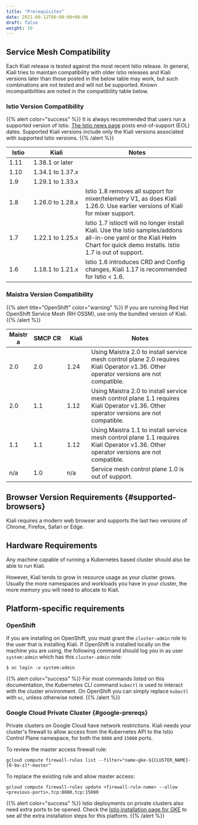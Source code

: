 ```yaml
---
title: "Prerequisites"
date: 2021-09-12T00:00:00+00:00
draft: false
weight: 10
---
```


## Service Mesh Compatibility

Each Kiali release is tested against the most recent Istio release. In general,
Kiali tries to maintain compatibility with older Istio releases and Kiali
versions later than those posted in the below table may work, but such
combinations are not tested and will not be supported. Known incompatibilities
are noted in the compatibility table below.

### Istio Version Compatibility

{{% alert color="success" %}}
It is always recommended that users run a supported version of Istio.
[The Istio news page](https://istio.io/news/) posts end-of-support (EOL)
dates. Supported Kiali versions include only the Kiali versions associated with
supported Istio versions.
{{% /alert %}}

|<div style="width:50px">Istio</div>|<div style="width:125px">Kiali</div>|Notes|
|-------|------------------|---|
|1.11   |1.38.1 or later   |   |
|1.10   |1.34.1 to 1.37.x  |   |
|1.9    |1.29.1 to 1.33.x  |   |
|1.8    |1.26.0 to 1.28.x  |Istio 1.8 removes all support for mixer/telemetry V1, as does Kiali 1.26.0. Use earlier versions of Kiali for mixer support.   |
|1.7    |1.22.1 to 1.25.x  |Istio 1.7 istioctl will no longer install Kiali. Use the Istio samples/addons all-in-one yaml or the Kiali Helm Chart for quick demo installs. Istio 1.7 is out of support.   |
|1.6    |1.18.1 to 1.21.x  |Istio 1.6 introduces CRD and Config changes, Kiali 1.17 is recommended for Istio < 1.6.   |


### Maistra Version Compatibility

{{% alert title="OpenShift" color="warning" %}}
If you are running Red Hat OpenShift Service Mesh (RH OSSM), use only the bundled version of Kiali.
{{% /alert %}}

|<div style="width:50px">Maistra</div>|<div style="width:75px">SMCP CR</div>|<div style="width:50px">Kiali</div>|Notes|
|---|---|---|---|
|2.0   |2.0   |1.24   |Using Maistra 2.0 to install service mesh control plane 2.0 requires Kiali Operator v1.36. Other operator versions are not compatible.   |
|2.0   |1.1   |1.12   |Using Maistra 2.0 to install service mesh control plane 1.1 requires Kiali Operator v1.36. Other operator versions are not compatible.   |
|1.1   |1.1   |1.12   |Using Maistra 1.1 to install service mesh control plane 1.1 requires Kiali Operator v1.36. Other operator versions are not compatible.   |
|n/a   |1.0   |n/a    |Service mesh control plane 1.0 is out of support.   |


## Browser Version Requirements {#supported-browsers}

Kiali requires a modern web browser and supports the last two versions of Chrome, Firefox, Safari or Edge.

## Hardware Requirements

Any machine capable of running a Kubernetes based cluster should also be able
to run Kiali.

However, Kiali tends to grow in resource usage as your cluster grows. Usually
the more namespaces and workloads you have in your cluster, the more memory you
will need to allocate to Kiali.

## Platform-specific requirements

### OpenShift

If you are installing on OpenShift, you must grant the `cluster-admin` role to the user that is installing Kiali. If OpenShift is installed locally on the machine you are using, the following command should log you in as user `system:admin` which has this `cluster-admin` role:

```
$ oc login -u system:admin
```

{{% alert color="success" %}}
For most commands listed on this documentation, the Kubernetes CLI command `kubectl` is used to interact with the cluster environment. On OpenShift you can simply replace `kubectl` with `oc`, unless otherwise noted.
{{% /alert %}}

### Google Cloud Private Cluster {#google-prereqs}

Private clusters on Google Cloud have network restrictions. Kiali needs your cluster's firewall to allow access from the Kubernetes API to the Istio Control Plane namespace, for both the `8080` and `15000` ports.

To review the master access firewall rule:

```
gcloud compute firewall-rules list --filter="name~gke-${CLUSTER_NAME}-[0-9a-z]*-master"
```

To replace the existing rule and allow master access:

```
gcloud compute firewall-rules update <firewall-rule-name> --allow <previous-ports>,tcp:8080,tcp:15000
```

{{% alert color="success" %}}
Istio deployments on private clusters also need extra ports to be opened. Check the [Istio installation page for GKE](https://istio.io/latest/docs/setup/platform-setup/gke/) to see all the extra installation steps for this platform.
{{% /alert %}}


